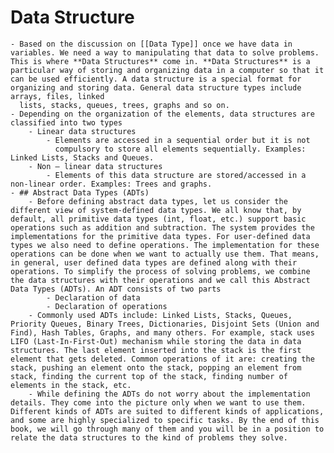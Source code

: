 # Data Structure
	- Based on the discussion on [[Data Type]] once we have data in variables. We need a way to manipulating that data to solve problems. This is where **Data Structures** come in. **Data Structures** is a particular way of storing and organizing data in a computer so that it can be used efficiently. A data structure is a special format for organizing and storing data. General data structure types include arrays, files, linked
	  lists, stacks, queues, trees, graphs and so on.
	- Depending on the organization of the elements, data structures are classified into two types
		- Linear data structures
			- Elements are accessed in a sequential order but it is not
			  compulsory to store all elements sequentially. Examples: Linked Lists, Stacks and Queues.
		- Non – linear data structures
			- Elements of this data structure are stored/accessed in a non-linear order. Examples: Trees and graphs.
	- ## Abstract Data Types (ADTs)
		- Before defining abstract data types, let us consider the different view of system-defined data types. We all know that, by default, all primitive data types (int, float, etc.) support basic operations such as addition and subtraction. The system provides the implementations for the primitive data types. For user-defined data types we also need to define operations. The implementation for these operations can be done when we want to actually use them. That means, in general, user defined data types are defined along with their operations. To simplify the process of solving problems, we combine the data structures with their operations and we call this Abstract Data Types (ADTs). An ADT consists of two parts
			- Declaration of data
			- Declaration of operations
		- Commonly used ADTs include: Linked Lists, Stacks, Queues, Priority Queues, Binary Trees, Dictionaries, Disjoint Sets (Union and Find), Hash Tables, Graphs, and many others. For example, stack uses LIFO (Last-In-First-Out) mechanism while storing the data in data structures. The last element inserted into the stack is the first element that gets deleted. Common operations of it are: creating the stack, pushing an element onto the stack, popping an element from stack, finding the current top of the stack, finding number of elements in the stack, etc.
		- While defining the ADTs do not worry about the implementation details. They come into the picture only when we want to use them. Different kinds of ADTs are suited to different kinds of applications, and some are highly specialized to specific tasks. By the end of this book, we will go through many of them and you will be in a position to relate the data structures to the kind of problems they solve.